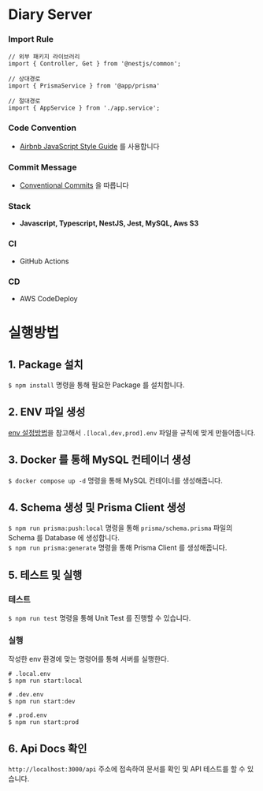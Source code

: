 # Diary Server

### Import Rule
```
// 외부 패키지 라이브러리
import { Controller, Get } from '@nestjs/common';

// 상대경로
import { PrismaService } from '@app/prisma'

// 절대경로
import { AppService } from './app.service';
```

### Code Convention
- [Airbnb JavaScript Style Guide](https://github.com/airbnb/javascript) 를 사용합니다

### Commit Message
- [Conventional Commits](https://www.conventionalcommits.org/ko/v1.0.0-beta.4/) 을 따릅니다

### Stack
- **Javascript, Typescript, NestJS, Jest, MySQL, Aws S3** 

### CI
- GitHub Actions

### CD
- AWS CodeDeploy

# 실행방법
## 1. Package 설치
`$ npm install` 명령을 통해 필요한 Package 를 설치합니다. 

## 2. ENV 파일 생성
[env 설정방법](https://github.com/Shared-Diary/diary-server/blob/main/environments/README.md)을 참고해서 `.[local,dev,prod].env` 파일을 규칙에 맞게 만들어줍니다.

## 3. Docker 를 통해 MySQL 컨테이너 생성
`$ docker compose up -d` 명령을 통해 MySQL 컨테이너를 생성해줍니다.

## 4. Schema 생성 및 Prisma Client 생성
`$ npm run prisma:push:local` 명령을 통해 `prisma/schema.prisma` 파일의 Schema 를 Database 에 생성합니다.     
`$ npm run prisma:generate` 명령을 통해 Prisma Client 를 생성해줍니다.

## 5. 테스트 및 실행
### 테스트
`$ npm run test` 명령을 통해 Unit Test 를 진행할 수 있습니다.

### 실행
작성한 env 환경에 맞는 명령어를 통해 서버를 실행한다.
```
# .local.env
$ npm run start:local

# .dev.env
$ npm run start:dev

# .prod.env
$ npm run start:prod
```

## 6. Api Docs 확인
`http://localhost:3000/api` 주소에 접속하여 문서를 확인 및 API 테스트를 할 수 있습니다.
